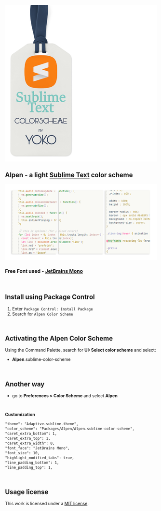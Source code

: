 
<img src="docs/brand-new.png" >

## Alpen - a light [Sublime Text](https://www.sublimetext.com) color scheme

<img src="docs/view-new.png" >

### Free Font used - [JetBrains Mono](https://www.jetbrains.com/lp/mono/)

<img src="docs/spacer.png" width="1" height="1">

## Install using Package Control

1. Enter `Package Control: Install Package`
2. Search for `Alpen Color Scheme`

<img src="docs/spacer.png" width="1" height="1">

## Activating the Alpen Color Scheme

Using the Command Palette, search for **UI: Select color scheme** and select:

- **Alpen**.sublime-color-scheme

<img src="docs/spacer.png" width="1" height="1">

## Another way

- go to **Preferences > Color Scheme** and select **Alpen**

<img src="docs/spacer.png" width="1" height="1">

**Customization**

	"theme": "Adaptive.sublime-theme",
	"color_scheme": "Packages/Alpen/Alpen.sublime-color-scheme",	
	"caret_extra_bottom": 1,
	"caret_extra_top": 1,
	"caret_extra_width": 0,	
	"font_face": "JetBrains Mono",
	"font_size": 10,	
	"highlight_modified_tabs": true,
	"line_padding_bottom": 1,
	"line_padding_top": 1,

<img src="docs/spacer.png" width="1" height="1">

## Usage license

This work is licensed under a [MIT license](https://github.com/luxelego/alpen_color_scheme/blob/main/LICENSE).
